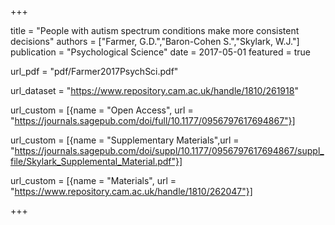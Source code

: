 +++

title = "People with autism spectrum conditions make more consistent decisions"
authors = ["Farmer, G.D.","Baron-Cohen S.","Skylark, W.J."]
publication = "Psychological Science"
date = 2017-05-01
featured = true

url_pdf = "pdf/Farmer2017PsychSci.pdf"

url_dataset = "https://www.repository.cam.ac.uk/handle/1810/261918"

url_custom = [{name = "Open Access", url = "https://journals.sagepub.com/doi/full/10.1177/0956797617694867"}]

url_custom = [{name = "Supplementary Materials",url = "https://journals.sagepub.com/doi/suppl/10.1177/0956797617694867/suppl_file/Skylark_Supplemental_Material.pdf"}]

url_custom = [{name = "Materials", url = "https://www.repository.cam.ac.uk/handle/1810/262047"}]


+++
